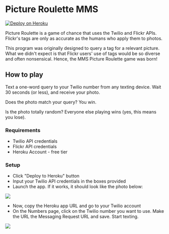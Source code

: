 # Picture Roulette MMS
<a href="https://heroku.com/deploy?template=https://github.com/makaimc/mms-picture-roulette/"><img src="https://www.herokucdn.com/deploy/button.png" alt="Deploy on Heroku"></a>

Picture Roulette is a game of chance that uses the Twilio and Flickr APIs. 
Flickr's tags are only as accurate as the humans who apply them to photos. 

This program was originally designed to query a tag for a relevant picture. 
What we didn't expect is that Flickr users' use of tags would be so diverse 
and often nonsensical. Hence, the MMS Picture Roulette game was born!


## How to play
Text a one-word query to your Twilio number from any texting device. Wait 
30 seconds (or less), and receive your photo. 

Does the photo match your query? You win. 

Is the photo totally random? Everyone else playing wins (yes, this means you
lose). 


### Requirements
* Twilio API credentials
* Flickr API credentials 
* Heroku Account - free tier


### Setup
* Click "Deploy to Heroku" button
* Input your Twilio API credentials in the boxes provided 
* Launch the app. If it works, it should look like the photo below:

<img src="http://otakujournalist.com/wp-content/uploads/2014/09/itworked.png" />

* Now, copy the Heroku app URL and go to your Twilio account
* On the Numbers page, click on the Twilio number you want to use. Make the URL the Messaging Request URL and save. Start texting. 

<img src="http://otakujournalist.com/wp-content/uploads/2014/09/request_url.png" />


